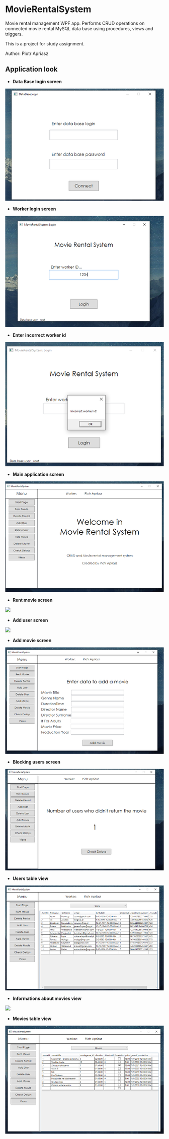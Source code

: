 # MovieRentalSystem
Movie rental management WPF app. Performs CRUD operations on connected movie rental MySQL data base
using procedures, views and triggers. 

This is a project for study assignment.

Author: Piotr Apriasz

## Application look
* **Data Base login screen**

![](images/1.%20Ekran%20logowania%20się%20do%20bazy%20danych.png)

* **Worker login screen**

![](images/2.%20Ekran%20logowania%20się%20pracownika.png)

* **Enter incorrect worker id**

![](images/3.%20Wpisanie%20błędnego%20loginu%20pracownika.png)

* **Main application screen**

![](images/4.%20Główny%20ekran%20aplikacji.png)

* **Rent movie screen**

![](images/5.%20Ekran%20wypożyczania%20filmu.png)

* **Add user screen**

![](images/6.%20Ekran%20dodawania%20użytkownika.png)

* **Add movie screen**

![](images/7.%20Ekran%20dodawania%20filmu.png)

* **Blocking users screen**

![](images/8.%20Ekran%20blokowania%20użytkowników%20którzy%20nie%20oddali%20filmu%20w%20czasie.png)

* **Users table view**

![](images/9.%20Ekran%20widoku%20tabeli%20users.png)

* **Informations about movies view**

![](images/10.%20Ekran%20widoku%20informacji%20na%20temat%20filmów.png)

* **Movies table view**

![](images/11.%20Ekran%20widoku%20tabeli%20movies.png)
